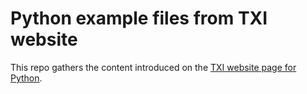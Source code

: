 # Python example files from TXI website

This repo gathers the content introduced on the [TXI website page for Python](https://txidigital.com/capabilities/python).

